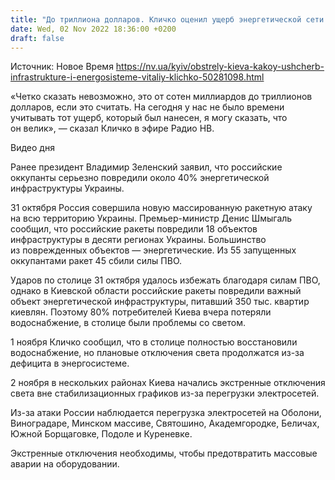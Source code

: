 ```yaml
---
title: "До триллиона долларов. Кличко оценил ущерб энергетической сети и водоканала Киева от российских обстрелов"
date: Wed, 02 Nov 2022 18:36:00 +0200
draft: false
---
```

Источник: Новое Время https://nv.ua/kyiv/obstrely-kieva-kakoy-ushcherb-infrastrukture-i-energosisteme-vitaliy-klichko-50281098.html


«Четко сказать невозможно, это от сотен миллиардов до триллионов долларов, если это считать. На сегодня у нас не было времени учитывать тот ущерб, который был нанесен, я могу сказать, что он велик», — сказал Кличко в эфире Радио НВ.

 Видео дня   

Ранее президент Владимир Зеленский заявил, что российские оккупанты серьезно повредили около 40% энергетической инфраструктуры Украины.

31 октября Россия совершила новую массированную ракетную атаку на всю территорию Украины. Премьер-министр Денис Шмыгаль сообщил, что российские ракеты повредили 18 объектов инфраструктуры в десяти регионах Украины. Большинство из поврежденных объектов — энергетические. Из 55 запущенных оккупантами ракет 45 сбили силы ПВО.

Ударов по столице 31 октября удалось избежать благодаря силам ПВО, однако в Киевской области российские ракеты повредили важный объект энергетической инфраструктуры, питавший 350 тыс. квартир киевлян. Поэтому 80% потребителей Киева вчера потеряли водоснабжение, в столице были проблемы со светом.

1 ноября Кличко сообщил, что в столице полностью восстановили водоснабжение, но плановые отключения света продолжатся из-за дефицита в энергосистеме.

2 ноября в нескольких районах Киева начались экстренные отключения света вне стабилизационных графиков из-за перегрузки электросетей.

Из-за атаки России наблюдается перегрузка электросетей на Оболони, Виноградаре, Минском массиве, Святошино, Академгородке, Беличах, Южной Борщаговке, Подоле и Куреневке.

Экстренные отключения необходимы, чтобы предотвратить массовые аварии на оборудовании.

